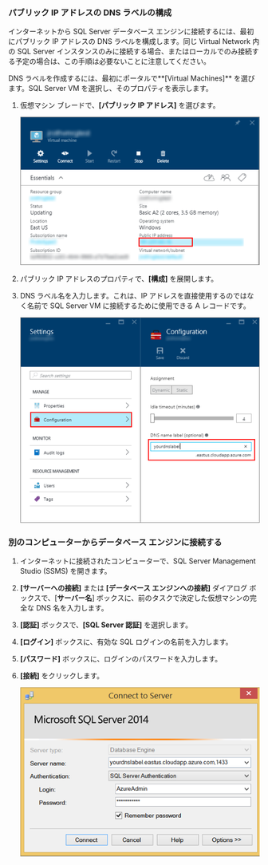 ### パブリック IP アドレスの DNS ラベルの構成

インターネットから SQL Server データベース エンジンに接続するには、最初にパブリック IP アドレスの DNS ラベルを構成します。同じ Virtual Network 内の SQL Server インスタンスのみに接続する場合、またはローカルでのみ接続する予定の場合は、この手順は必要ないことに注意してください。

DNS ラベルを作成するには、最初にポータルで**[Virtual Machines]** を選びます。SQL Server VM を選択し、そのプロパティを表示します。

1. 仮想マシン ブレードで、**[パブリック IP アドレス]** を選びます。

	![パブリック IP アドレス](./media/virtual-machines-sql-server-connection-steps/rm-public-ip-address.png)

2. パブリック IP アドレスのプロパティで、**[構成]** を展開します。

3. DNS ラベル名を入力します。これは、IP アドレスを直接使用するのではなく名前で SQL Server VM に接続するために使用できる A レコードです。

	![DNS ラベル](./media/virtual-machines-sql-server-connection-steps/rm-dns-label.png)

### 別のコンピューターからデータベース エンジンに接続する
 
1. インターネットに接続されたコンピューターで、SQL Server Management Studio (SSMS) を開きます。

2. **[サーバーへの接続]** または **[データベース エンジンへの接続]** ダイアログ ボックスで、[**サーバー名**] ボックスに、前のタスクで決定した仮想マシンの完全な DNS 名を入力します。

3. **[認証]** ボックスで、**[SQL Server 認証]** を選択します。

5. **[ログイン]** ボックスに、有効な SQL ログインの名前を入力します。

6. **[パスワード]** ボックスに、ログインのパスワードを入力します。

7. **[接続]** をクリックします。

	![SSMS 接続](./media/virtual-machines-sql-server-connection-steps/rm-ssms-connect.png)

<!---HONumber=AcomDC_0309_2016-->